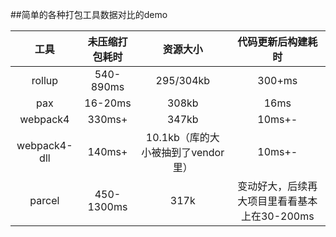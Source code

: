 ##简单的各种打包工具数据对比的demo

| 工具| 未压缩打包耗时  | 资源大小|代码更新后构建耗时 |
| :--: |:----------: | :-----:| :----:|
| rollup    | 540-890ms | 295/304kb | 300+ms |
| pax    | 16-20ms | 308kb | 16ms | 
| webpack4    | 330ms+ | 347kb | 10ms+- |
| webpack4-dll    | 140ms+ | 10.1kb（库的大小被抽到了vendor里） | 10ms+- |
| parcel |  450-1300ms | 317k | 变动好大，后续再大项目里看看基本上在30-200ms|



